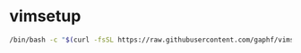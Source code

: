 # vimsetup

```zsh
/bin/bash -c "$(curl -fsSL https://raw.githubusercontent.com/gaphf/vimsetup/main/vimsetup.sh)"
```
